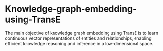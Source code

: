 # Knowledge-graph-embedding-using-TransE
The main objective of knowledge graph embedding using TransE is to learn continuous vector representations of entities and relationships, enabling efficient knowledge reasoning and inference in a low-dimensional space.
